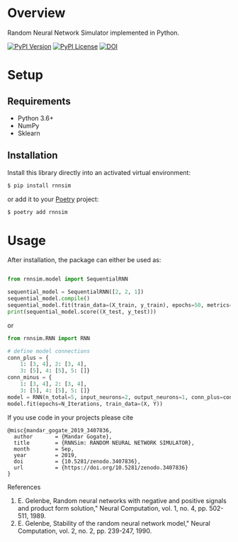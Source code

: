 # Overview

Random Neural Network Simulator implemented in Python.

[![PyPI Version](https://img.shields.io/pypi/v/rnnsim.svg)](https://pypi.org/project/rnnsim)
[![PyPI License](https://img.shields.io/pypi/l/rnnsim.svg)](https://pypi.org/project/rnnsim)
[![DOI](https://zenodo.org/badge/208328629.svg)](https://zenodo.org/badge/latestdoi/208328629)

# Setup

## Requirements

* Python 3.6+
* NumPy
* Sklearn 

## Installation

Install this library directly into an activated virtual environment:

```bash
$ pip install rnnsim
```

or add it to your [Poetry](https://poetry.eustace.io/) project:

```bash
$ poetry add rnnsim
```

# Usage

After installation, the package can either be used as:

```python

from rnnsim.model import SequentialRNN

sequential_model = SequentialRNN([2, 2, 1])
sequential_model.compile()
sequential_model.fit(train_data=(X_train, y_train), epochs=50, metrics="acc")
print(sequential_model.score((X_test, y_test)))
```

or 

```python
from rnnsim.RNN import RNN

# define model connections
conn_plus = {
    1: [3, 4], 2: [3, 4],
    3: [5], 4: [5], 5: []}
conn_minus = {
    1: [3, 4], 2: [3, 4],
    3: [5], 4: [5], 5: []}
model = RNN(n_total=5, input_neurons=2, output_neurons=1, conn_plus=conn_plus, conn_minus=conn_minus)
model.fit(epochs=N_Iterations, train_data=(X, Y))
```

If you use code in your projects please cite

```
@misc{mandar_gogate_2019_3407836,
  author       = {Mandar Gogate},
  title        = {RNNSim: RANDOM NEURAL NETWORK SIMULATOR},
  month        = Sep,
  year         = 2019,
  doi          = {10.5281/zenodo.3407836},
  url          = {https://doi.org/10.5281/zenodo.3407836}
}
```

References

1. E. Gelenbe, Random neural networks with negative and positive signals and product
form solution," Neural Computation, vol. 1, no. 4, pp. 502-511, 1989.
2. E. Gelenbe, Stability of the random neural network model," Neural Computation, vol.
2, no. 2, pp. 239-247, 1990.